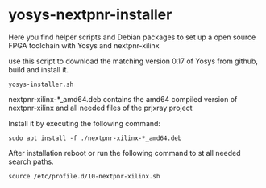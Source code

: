# yosys-nextpnr-installer
Here you find helper scripts and Debian packages to set up a open source FPGA toolchain with Yosys and nextpnr-xilinx

use this script to download the matching version 0.17 of Yosys from github, build and install it.
```
yosys-installer.sh
```

nextpnr-xilinx-*_amd64.deb contains the amd64 compiled version of nextpnr-xilinx and all needed files of the prjxray project

Install it by executing the following command:
```
sudo apt install -f ./nextpnr-xilinx-*_amd64.deb
```

After installation reboot or run the following command to st all needed search paths.
```
source /etc/profile.d/10-nextpnr-xilinx.sh
```
